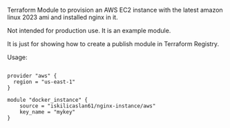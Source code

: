 Terraform Module to provision an AWS EC2 instance with the latest amazon linux 2023 ami and installed nginx in it.

Not intended for production use. It is an example module.

It is just for showing how to create a publish module in Terraform Registry.

Usage:

```hcl

provider "aws" {
  region = "us-east-1"
}

module "docker_instance" {
    source = "iskilicaslan61/nginx-instance/aws"
    key_name = "mykey"
}
```